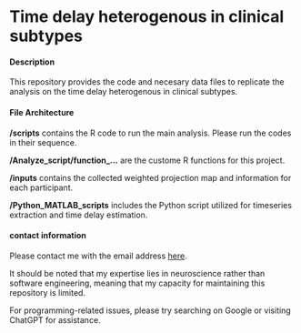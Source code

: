 # Time delay heterogenous in clinical subtypes

#### Description
This repository provides the code and necesary data files to replicate the analysis on the time delay heterogenous in clinical subtypes.

#### File Architecture

**/scripts** contains the R code to run the main analysis. Please run the codes in their sequence.

**/Analyze_script/function_...**  are the custome R functions for this project.

**/inputs** contains the collected weighted projection map and information for each participant.

**/Python_MATLAB_scripts** includes the Python script utilized for timeseries extraction and time delay estimation.

#### contact information

Please contact me with the email address [here](2015021358@m.scnu.edu.cn).

It should be noted that my expertise lies in neuroscience rather than software engineering, meaning that my capacity for maintaining this repository is limited.

For programming-related issues, please try searching on Google or visiting ChatGPT for assistance.



